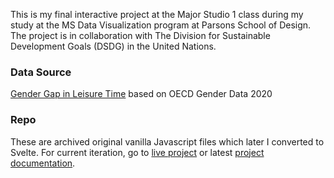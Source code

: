 This is my final interactive project at the Major Studio 1 class during my study at the MS Data Visualization program at Parsons School of Design. The project is in collaboration with The Division for Sustainable Development Goals (DSDG) in the United Nations.

### Data Source

[Gender Gap in Leisure Time](https://ourworldindata.org/grapher/minutes-spent-on-leisure?time=latest) based on OECD Gender Data 2020

### Repo

These are archived original vanilla Javascript files which later I converted to Svelte. For current iteration, go to [live project](https://muons.com/msdv-ms1-interactive-leisure-time/) or latest [project documentation](https://github.com/muonius/msdv-ms1-interactive-leisure-time).
